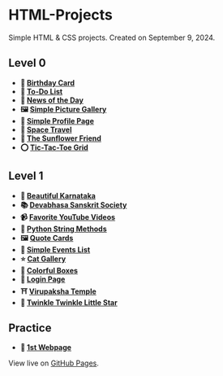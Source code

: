 # HTML-Projects

Simple HTML & CSS projects. Created on September 9, 2024.

## Level 0

- **🎂 [Birthday Card](https://k26rahul.github.io/HTML-Projects/Level-0/birthday-card)**
- **📝 [To-Do List](https://k26rahul.github.io/HTML-Projects/Level-0/my-todo-list)**
- **📰 [News of the Day](https://k26rahul.github.io/HTML-Projects/Level-0/news-of-the-day)**
- **🖼️ [Simple Picture Gallery](https://k26rahul.github.io/HTML-Projects/Level-0/simple-picture-gallery)**
- **👤 [Simple Profile Page](https://k26rahul.github.io/HTML-Projects/Level-0/simple-profile-page)**
- **🚀 [Space Travel](https://k26rahul.github.io/HTML-Projects/Level-0/space-travel)**
- **🌻 [The Sunflower Friend](https://k26rahul.github.io/HTML-Projects/Level-0/the-sunflower-friend)**
- **⭕ [Tic-Tac-Toe Grid](https://k26rahul.github.io/HTML-Projects/Level-0/tic-tac-toe-grid)**

## Level 1

- **🌅 [Beautiful Karnataka](https://k26rahul.github.io/HTML-Projects/Level-1/beautiful-karnataka)**
- **📚 [Devabhasa Sanskrit Society](https://k26rahul.github.io/HTML-Projects/Level-1/devabhasa-sanskrit-society)**
- **📹 [Favorite YouTube Videos](https://k26rahul.github.io/HTML-Projects/Level-1/favorite-youtube-videos)**
- **🐍 [Python String Methods](https://k26rahul.github.io/HTML-Projects/Level-1/python-string-methods)**
- **🖼️ [Quote Cards](https://k26rahul.github.io/HTML-Projects/Level-1/quote-cards)**
- **📅 [Simple Events List](https://k26rahul.github.io/HTML-Projects/Level-1/simple-events-list)**
- **⭐ [Cat Gallery](https://k26rahul.github.io/HTML-Projects/Level-1/cat-gallery)**
- **🎨 [Colorful Boxes](https://k26rahul.github.io/HTML-Projects/Level-1/colorful-boxes)**
- **🔐 [Login Page](https://k26rahul.github.io/HTML-Projects/Level-1/login-page)**
- **⛩️ [Virupaksha Temple](https://k26rahul.github.io/HTML-Projects/Level-1/virupaksha-temple)**
- **🎵 [Twinkle Twinkle Little Star](https://k26rahul.github.io/HTML-Projects/Level-1/twinkle-twinkle-little-star)**

## Practice

- **🌟 [1st Webpage](https://k26rahul.github.io/HTML-Projects/Practice/1st-webpage.html)**

View live on [GitHub Pages](https://k26rahul.github.io/HTML-Projects).
